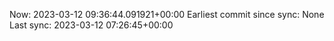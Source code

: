 Now: 2023-03-12 09:36:44.091921+00:00 Earliest commit since sync: None Last sync: 2023-03-12 07:26:45+00:00
